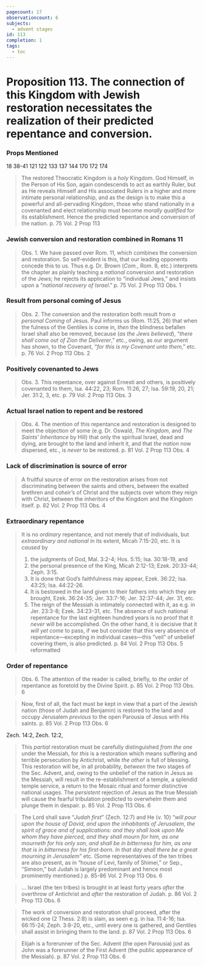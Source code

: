 ```yaml
---
pagecount: 17
observationcount: 6
subjects:
  - advent stages
id: 113
completion: 1
tags:
  - toc
---
```

# Proposition 113. The connection of this Kingdom with Jewish restoration necessitates the realization of their predicted repentance and conversion.

### Props Mentioned
18 38-41 121 122 133 137 144 170 172 174

>The restored Theocratic Kingdom is a *holy* Kingdom. God Himself, in the Person of His Son, again condescends to act as earthly Ruler, but as He reveals Himself and His associated Rulers in a higher and more intimate personal relationship, and as the design is to make this a powerful and all-pervading Kingdom, those who stand nationally in a covenanted and elect relationship must become *morally qualified* for its establishment. Hence the predicted repentance and conversion of the nation.
>p. 75 Vol. 2 Prop 113
### Jewish conversion and restoration combined in Romans 11
>Obs. 1. We have passed over Rom. 11, which combines the conversion and restoration. So self-evident is this, that our leading opponents concede this to us. Thus e.g. Dr. Brown (*Com.*, Rom. 8, etc.) interprets the chapter as plainly teaching a *national* conversion and restoration of the Jews; he rejects its application to “individual Jews,” and insists upon a “*national recovery of Israel*.”
>p. 75 Vol. 2 Prop 113 Obs. 1
### Result from personal coming of Jesus
>Obs. 2. The conversion and the restoration both result from *a personal Coming* of Jesus. Paul informs us (Rom. 11:25, 26) that when the fulness of the Gentiles is come in, *then* the blindness befallen Israel shall also be removed, because (*as the Jews believed*), “*there shall come out of Zion the Deliverer*,” etc., owing, as our argument has shown, to the Covenant, “*for this is my Covenant unto them*,” etc.
>p. 76 Vol. 2 Prop 113 Obs. 2
### Positively covenanted to Jews
>Obs. 3. This repentance, over against Ernesti and others, is positively covenanted to them, Isa. 44:22, 23; Rom. 11:26, 27; Isa. 59:19, 20, 21; Jer. 31:2, 3, etc.
>p. 79 Vol. 2 Prop 113 Obs. 3
### Actual Israel nation to repent and be restored
>Obs. 4. The mention of this repentance and restoration is designed to meet the objection of some (e.g. Dr. Oswald, *The Kingdom*, and *The Saints’ Inheritance* by Hill) that only the spiritual Israel, dead and dying, are brought to the land and inherit it, and that *the nation* now dispersed, etc., is *never* to be restored.
>p. 81 Vol. 2 Prop 113 Obs. 4
### Lack of discrimination is source of error
>A fruitful source of error on the restoration arises from not discriminating between the saints and others, between the exalted brethren and coheir’s of Christ and the subjects over whom they reign with Christ, between the inheritors of the Kingdom and the Kingdom itself.
>p. 82 Vol. 2 Prop 113 Obs. 4
### Extraordinary repentance
>It is no *ordinary* repentance, and not merely that of individuals, but *extraordinary and national* in its extent, Micah 7:15-20, etc. It is *caused* by 
>1. the judgments of God, Mal. 3:2-4; Hos. 5:15; Isa. 30:18-19, and 
>2. the personal presence of the King, Micah 2:12-13; Ezek. 20:33-44; Zeph. 3:15. 
>3. It is done that God’s faithfulness may appear, Ezek. 36:22; Isa. 43:25; Isa. 44:22-26. 
>4. It is bestowed in the land given to their fathers into which they are brought, Ezek. 36:24-35; Jer. 33:7-16; Jer. 32:37-44; Jer. 31, etc. 
>5. The reign of the Messiah is intimately connected with it, as e.g. in Jer. 23:3-8; Ezek. 34:23-31, etc. 
>The absence of such national repentance for the last eighteen hundred years is no proof that it *never* will be accomplished. On the other hand, it is decisive that it *will yet come* to pass, if we but consider that this very absence of repentance—excepting in individual cases—this “veil” of unbelief covering them, is also predicted.
>p. 84 Vol. 2 Prop 113 Obs. 5 reformatted
### Order of repentance
>Obs. 6. The attention of the reader is called, briefly, to *the order* of repentance as foretold by the Divine Spirit.
>p. 85 Vol. 2 Prop 113 Obs. 6

>Now, first of all, the fact must be kept in view that a part of the Jewish nation (those of Judah and Benjamin) is restored to the land and occupy Jerusalem *previous* to the open Parousia of Jesus with His saints.
>p. 85 Vol. 2 Prop 113 Obs. 6

Zech. 14:2, Zech. 12:2,

>This *partial* restoration must be carefully distinguished *from the one* under the Messiah, for *this* is a restoration which means suffering and terrible persecution by Antichrist, while *the other* is full of blessing. This restoration will be, in all probability, *between* the two stages of the Sec. Advent, and, owing to the unbelief of the nation in Jesus as the Messiah, will result in the re-establishment of a temple, a splendid temple service, a return to the Mosaic ritual and former distinctive national usages. The *persistent* rejection of Jesus as the true Messiah will cause the fearful tribulation predicted to overwhelm them and plunge them in despair.
>p. 85 Vol. 2 Prop 113 Obs. 6

>The Lord shall save “*Judah first*” (Zech. 12:7) and He (v. 10) “*will pour upon the house of David, and upon the inhabitants of Jerusalem, the spirit of grace and of supplications: and they shall look upon Me whom they have pierced, and they shall mourn for him, as one mourneth for his only son, and shall be in bitterness for him, as one that is in bitterness for his first-born. In that day shall there be a great mourning in Jerusalem*” etc. (Some representatives of the ten tribes are also present, as in “house of Levi, family of Shimei,” or Sep., “Simeon,” but Judah is largely predominant and hence most prominently mentioned.)
>p. 85-86 Vol. 2 Prop 113 Obs. 6

>... Israel (the ten tribes) is brought in at least forty years *after* the overthrow of Antichrist and *after* the restoration of Judah.
>p. 86 Vol. 2 Prop 113 Obs. 6

>The work of conversion and restoration shall proceed, after the wicked one (2 Thess. 2:8) is slain, as seen e.g. in Isa. 11:4-16; Isa. 66:15-24; Zeph. 3:8-20, etc., until every one is gathered, and Gentiles shall assist in bringing them to the land.
>p. 87 Vol. 2 Prop 113 Obs. 6

>Elijah is a forerunner of the Sec. Advent (the open Parousia) just as John was a forerunner of the First Advent (the public appearance of the Messiah).
>p. 87 Vol. 2 Prop 113 Obs. 6



